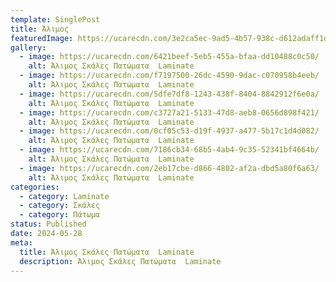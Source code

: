 ```yaml
---
template: SinglePost
title: Άλιμος
featuredImage: https://ucarecdn.com/3e2ca5ec-9ad5-4b57-938c-d612adaff1d5/
gallery:
  - image: https://ucarecdn.com/6421beef-5eb5-455a-bfaa-dd10488c0c50/
    alt: Άλιμος Σκάλες Πατώματα  Laminate
  - image: https://ucarecdn.com/f7197500-26dc-4590-9dac-c070958b4eeb/
    alt: Άλιμος Σκάλες Πατώματα  Laminate
  - image: https://ucarecdn.com/5dfe7df8-1243-438f-8404-8842912f6e0a/
    alt: Άλιμος Σκάλες Πατώματα  Laminate
  - image: https://ucarecdn.com/c3727a21-5133-47d8-aeb8-0656d898f421/
    alt: Άλιμος Σκάλες Πατώματα  Laminate
  - image: https://ucarecdn.com/0cf05c53-d19f-4937-a477-5b17c1d4d082/
    alt: Άλιμος Σκάλες Πατώματα  Laminate
  - image: https://ucarecdn.com/7186cb34-68b5-4ab4-9c35-52341bf4664b/
    alt: Άλιμος Σκάλες Πατώματα  Laminate
  - image: https://ucarecdn.com/2eb17cbe-d866-4802-af2a-dbd5a80f6a63/
    alt: Άλιμος Σκάλες Πατώματα  Laminate
categories:
  - category: Laminate
  - category: Σκάλες
  - category: Πάτωμα
status: Published
date: 2024-05-28
meta:
  title: Άλιμος Σκάλες Πατώματα  Laminate
  description: Άλιμος Σκάλες Πατώματα  Laminate
---
```

